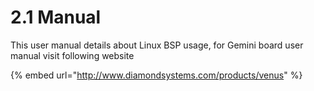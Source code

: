 # 2.1  Manual

This user manual details about Linux BSP usage, for Gemini board user manual visit following website

{% embed url="http://www.diamondsystems.com/products/venus" %}

